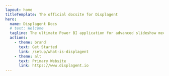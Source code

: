 ```yaml
---
layout: home
titleTemplate: The official docsite for Displagent
hero:
  name: Displagent Docs
  # text: Welcome
  tagline: The ultimate Power BI application for advanced slideshow mechanics and digital signage.
  actions:
    - theme: brand
      text: Get Started
      link: /setup/what-is-displagent
    - theme: alt
      text: Primary Website
      link: https://www.displagent.io
---
```

